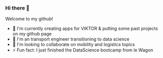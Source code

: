 ### Hi there 👋

Welcome to my github!

- 🔭 I'm currently creating apps for VIKTOR & putting some past projects on my github page
- 🌱 I'm an transport engineer transitioning to data science
- 👯 I'm looking to collaborate on mobility and logistics topics
- ⚡ Fun fact: I just finished the DataScience bootcamp from le Wagon
